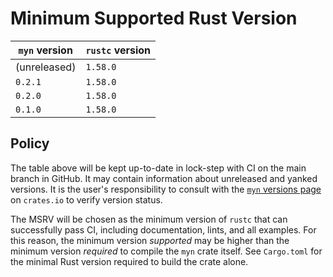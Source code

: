 # Minimum Supported Rust Version

| `myn` version | `rustc` version |
|---------------|-----------------|
| (unreleased)  | `1.58.0`        |
| `0.2.1`       | `1.58.0`        |
| `0.2.0`       | `1.58.0`        |
| `0.1.0`       | `1.58.0`        |

## Policy

The table above will be kept up-to-date in lock-step with CI on the main branch in GitHub. It may contain information about unreleased and yanked versions. It is the user's responsibility to consult with the [`myn` versions page](https://crates.io/crates/myn/versions) on `crates.io` to verify version status.

The MSRV will be chosen as the minimum version of `rustc` that can successfully pass CI, including documentation, lints, and all examples. For this reason, the minimum version _supported_ may be higher than the minimum version _required_ to compile the `myn` crate itself. See `Cargo.toml` for the minimal Rust version required to build the crate alone.
